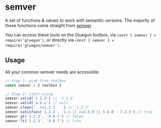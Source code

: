 # semver

A set of functions & values to work with semantic versions. The majority of these functions come
straight from [semver](https://github.com/npm/node-semver)

You can access these tools on the Gluegun toolbox, via `const { semver } = require('gluegun')`, or directly via `const { semver } = require('gluegun/semver')`.

## Usage

All your common semver needs are accessible.

```js
// Step 1: grab from toolbox
const semver = { toolbox }

// Step 2: start using
semver.valid('1.2.3') // '1.2.3'
semver.valid('a.b.c') // null
semver.clean('  =v1.2.3   ') // '1.2.3'
semver.satisfies('1.2.3', '1.x || >=2.5.0 || 5.0.0 - 7.2.3') // true
semver.gt('1.2.3', '9.8.7') // false
semver.lt('1.2.3', '9.8.7') // true
```
